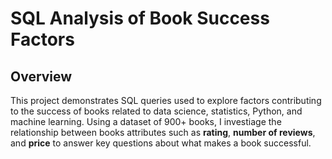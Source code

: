# SQL Analysis of Book Success Factors

## Overview

This project demonstrates SQL queries used to explore factors contributing to the success of books related to data science, statistics, Python, and machine learning. Using a dataset of 900+ books, I investiage the relationship between books attributes such as __rating__, **number of reviews**, and **price** to answer key questions about what makes a book successful.
